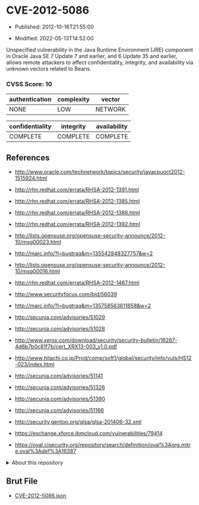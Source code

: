 # CVE-2012-5086

- Published: 2012-10-16T21:55:00

- Modified: 2022-05-13T14:52:00

Unspecified vulnerability in the Java Runtime Environment (JRE) component in Oracle Java SE 7 Update 7 and earlier, and 6 Update 35 and earlier, allows remote attackers to affect confidentiality, integrity, and availability via unknown vectors related to Beans.

### CVSS Score: **10**

| authentication | complexity | vector |
| --- | --- | --- |
| NONE | LOW | NETWORK |

| confidentiality | integrity | availability |
| --- | --- | --- |
| COMPLETE | COMPLETE | COMPLETE |

## References

* http://www.oracle.com/technetwork/topics/security/javacpuoct2012-1515924.html

* http://rhn.redhat.com/errata/RHSA-2012-1391.html

* http://rhn.redhat.com/errata/RHSA-2012-1385.html

* http://rhn.redhat.com/errata/RHSA-2012-1386.html

* http://rhn.redhat.com/errata/RHSA-2012-1392.html

* http://lists.opensuse.org/opensuse-security-announce/2012-10/msg00023.html

* http://marc.info/?l=bugtraq&m=135542848327757&w=2

* http://lists.opensuse.org/opensuse-security-announce/2012-10/msg00016.html

* http://rhn.redhat.com/errata/RHSA-2012-1467.html

* http://www.securityfocus.com/bid/56039

* http://marc.info/?l=bugtraq&m=135758563611658&w=2

* http://secunia.com/advisories/51029

* http://secunia.com/advisories/51028

* http://www.xerox.com/download/security/security-bulletin/16287-4d6b7b0c81f7b/cert_XRX13-003_v1.0.pdf

* http://www.hitachi.co.jp/Prod/comp/soft1/global/security/info/vuls/HS12-023/index.html

* http://secunia.com/advisories/51141

* http://secunia.com/advisories/51326

* http://secunia.com/advisories/51390

* http://secunia.com/advisories/51166

* http://security.gentoo.org/glsa/glsa-201406-32.xml

* https://exchange.xforce.ibmcloud.com/vulnerabilities/79414

* https://oval.cisecurity.org/repository/search/definition/oval%3Aorg.mitre.oval%3Adef%3A16387

<details>
<summary>About this repository</summary> 

  This repository is part of the project [Live Hack CVE](https://github.com/Live-Hack-CVE). Main website can be found [www.live-hack.org](https://www.live-hack.org) 
  
  Made by [Sn0wAlice](https://github.com/Sn0wAlice) for the people that care about security and need to have a feed of the latest CVEs. Hope you enjoy it, don't forget to star the repo and follow me on [Twitter](https://twitter.com/Sn0wAlice) and [Github](https://github.com/Sn0wAlice). And that is my [personnal website](https://www.alice-snow.me/)

  - [Home Page](https://github.com/Live-Hack-CVE)
  - [Framework](https://github.com/Live-Hack-CVE/cve-framework)
  - [CVE database](https://github.com/Live-Hack-CVE/full_database)
  - [Changelog](https://github.com/Live-Hack-CVE/Changelog)
</details>

## Brut File

* [CVE-2012-5086.json](https://raw.githubusercontent.com/Live-Hack-CVE/full_database/main/cves/2012/CVE-2012-5086.json)

